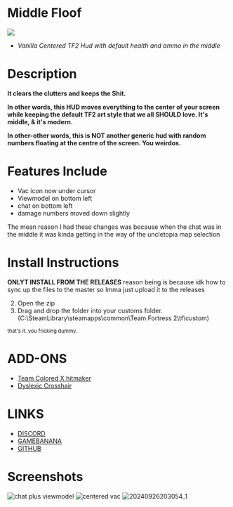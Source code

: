 # Middle Floof
![](https://i.imgur.com/rUqeIMf.png)
- *Vanilla Centered TF2 Hud with default health and ammo in the middle*
# Description
**It clears the clutters and keeps the Shit.**

**In other words, this HUD moves everything to the center of your screen while keeping the default TF2 art style that we all SHOULD love. It's middle, & it's modern.**

**In other-other words, this is NOT another generic hud with random numbers floating at the centre of the screen. You weirdos.**

# Features Include
- Vac icon now under cursor
- Viewmodel on bottom left
- chat on bottom left
- damage numbers moved down slightly

The mean reason I had these changes was because when the chat was in the middle it was kinda getting in the way of the uncletopia map selection

# Install Instructions
**ONLYT INSTALL FROM THE RELEASES**
reason being is because idk how to sync up the files to the master so Imma just upload it to the releases

2. Open the zip
3. Drag and drop the folder into your customs folder. (C:\SteamLibrary\steamapps\common\Team Fortress 2\tf\custom)

<sub>that's it. you fricking dummy.</sub>

# ADD-ONS
- [Team Colored X hitmaker](https://gamebanana.com/mods/460476)
- [Dyslexic Crosshair](https://github.com/Vexcenot/-Dyselxic-Crosshair)

# LINKS
- [DISCORD](https://discord.gg/9QzHkQx)
- [GAMEBANANA](https://gamebanana.com/mods/445578)
- [GITHUB](https://github.com/Vexcenot/Middle-Mann)


# Screenshots 

![chat plus viewmodel](https://github.com/user-attachments/assets/6926ef4f-df76-439b-a626-3b8f82bd2f4f)
![centered vac](https://github.com/user-attachments/assets/82f3f702-1c56-48c9-b022-93f196fe88a0)
![20240926203054_1](https://github.com/user-attachments/assets/631d5b92-5040-46d9-9d21-dbdbc6aba1af)
